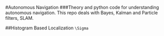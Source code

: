 #Autonomous Navigation
###Theory and python code for understanding autonomous navigation. This repo deals with Bayes, Kalman and Particle filters, SLAM.

##Histogram Based Localization
`\Sigma`
